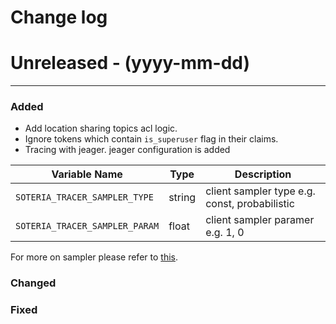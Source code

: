 # Change log

# Unreleased - (yyyy-mm-dd)

---

### Added

- Add location sharing topics acl logic.
- Ignore tokens which contain `is_superuser` flag in their claims.
- Tracing with jeager. jeager configuration is added

| **Variable Name**              | **Type** | **Description**                               |
| ------------------------------ | -------- | --------------------------------------------- |
| `SOTERIA_TRACER_SAMPLER_TYPE`  | string   | client sampler type e.g. const, probabilistic |
| `SOTERIA_TRACER_SAMPLER_PARAM` | float    | client sampler paramer e.g. 1, 0              |

For more on sampler please refer to [this](https://www.jaegertracing.io/docs/1.22/sampling/).

### Changed

### Fixed
